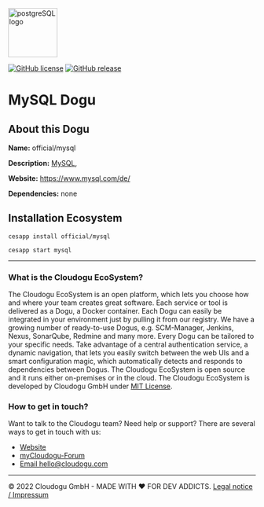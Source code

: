 <img src="https://cloudogu.com/images/dogus/mysql.png" alt="postgreSQL logo" height="100px">


[![GitHub license](https://img.shields.io/github/license/cloudogu/sonar.svg)](https://github.com/cloudogu/mysql/blob/develop/LICENSE)
[![GitHub release](https://img.shields.io/github/release/cloudogu/sonar.svg)](https://github.com/cloudogu/mysql/releases)

# MySQL Dogu

## About this Dogu

**Name:** official/mysql

**Description:** [MySQL](https://en.wikipedia.org/wiki/MySQL), 

**Website:** https://www.mysql.com/de/

**Dependencies:** none

## Installation Ecosystem
```
cesapp install official/mysql

cesapp start mysql
```

---
### What is the Cloudogu EcoSystem?
The Cloudogu EcoSystem is an open platform, which lets you choose how and where your team creates great software. Each service or tool is delivered as a Dogu, a Docker container. Each Dogu can easily be integrated in your environment just by pulling it from our registry. We have a growing number of ready-to-use Dogus, e.g. SCM-Manager, Jenkins, Nexus, SonarQube, Redmine and many more. Every Dogu can be tailored to your specific needs. Take advantage of a central authentication service, a dynamic navigation, that lets you easily switch between the web UIs and a smart configuration magic, which automatically detects and responds to dependencies between Dogus. The Cloudogu EcoSystem is open source and it runs either on-premises or in the cloud. The Cloudogu EcoSystem is developed by Cloudogu GmbH under [MIT License](https://cloudogu.com/license.html).

### How to get in touch?
Want to talk to the Cloudogu team? Need help or support? There are several ways to get in touch with us:

* [Website](https://cloudogu.com)
* [myCloudogu-Forum](https://forum.cloudogu.com/topic/34?ctx=1)
* [Email hello@cloudogu.com](mailto:hello@cloudogu.com)

---
&copy; 2022 Cloudogu GmbH - MADE WITH :heart:&nbsp;FOR DEV ADDICTS. [Legal notice / Impressum](https://cloudogu.com/imprint.html)
